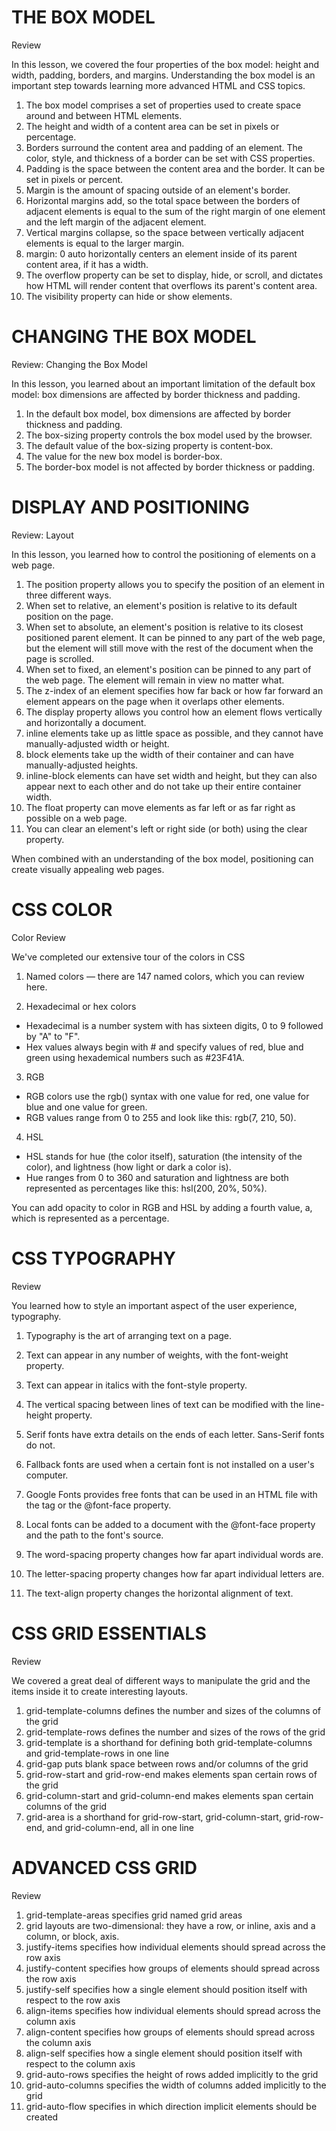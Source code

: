 # THE BOX MODEL
Review

In this lesson, we covered the four properties of the box model: height and width, padding, borders, and margins. Understanding the box model is an important step towards learning more advanced HTML and CSS topics.

1. The box model comprises a set of properties used to create space around and between HTML elements.
2. The height and width of a content area can be set in pixels or percentage.
3. Borders surround the content area and padding of an element. The color, style, and thickness of a border can be set with CSS properties.
4. Padding is the space between the content area and the border. It can be set in pixels or percent.
5. Margin is the amount of spacing outside of an element's border.
6. Horizontal margins add, so the total space between the borders of adjacent elements is equal to the sum of the right margin of one element and the left margin of the adjacent element.
7. Vertical margins collapse, so the space between vertically adjacent elements is equal to the larger margin.
8. margin: 0 auto horizontally centers an element inside of its parent content area, if it has a width.
9. The overflow property can be set to display, hide, or scroll, and dictates how HTML will render content that overflows its parent's content area.
10. The visibility property can hide or show elements.

# CHANGING THE BOX MODEL
Review: Changing the Box Model

In this lesson, you learned about an important limitation of the default box model: box dimensions are affected by border thickness and padding.

1. In the default box model, box dimensions are affected by border thickness and padding.
2. The box-sizing property controls the box model used by the browser.
3. The default value of the box-sizing property is content-box.
4. The value for the new box model is border-box.
5. The border-box model is not affected by border thickness or padding.

# DISPLAY AND POSITIONING
Review: Layout

In this lesson, you learned how to control the positioning of elements on a web page.

1. The position property allows you to specify the position of an element in three different ways.
2. When set to relative, an element's position is relative to its default position on the page.
3. When set to absolute, an element's position is relative to its closest positioned parent element. It can be pinned to any part of the web page, but the element will still move with the rest of the document when the page is scrolled.
4. When set to fixed, an element's position can be pinned to any part of the web page. The element will remain in view no matter what.
5. The z-index of an element specifies how far back or how far forward an element appears on the page when it overlaps other elements.
6. The display property allows you control how an element flows vertically and horizontally a document.
7. inline elements take up as little space as possible, and they cannot have manually-adjusted width or height.
8. block elements take up the width of their container and can have manually-adjusted heights.
9. inline-block elements can have set width and height, but they can also appear next to each other and do not take up their entire container width.
10. The float property can move elements as far left or as far right as possible on a web page.
11. You can clear an element's left or right side (or both) using the clear property.

When combined with an understanding of the box model, positioning can create visually appealing web pages.

# CSS COLOR
Color Review

We've completed our extensive tour of the colors in CSS

1. Named colors — there are 147 named colors, which you can review here.

2. Hexadecimal or hex colors

- Hexadecimal is a number system with has sixteen digits, 0 to 9 followed by "A" to "F".
- Hex values always begin with # and specify values of red, blue and green using hexademical numbers such as #23F41A.

3. RGB

- RGB colors use the rgb() syntax with one value for red, one value for blue and one value for green.
- RGB values range from 0 to 255 and look like this: rgb(7, 210, 50).

4. HSL

- HSL stands for hue (the color itself), saturation (the intensity of the color), and lightness (how light or dark a color is).
- Hue ranges from 0 to 360 and saturation and lightness are both represented as percentages like this: hsl(200, 20%, 50%).

You can add opacity to color in RGB and HSL by adding a fourth value, a, which is represented as a percentage.

# CSS TYPOGRAPHY
Review

You learned how to style an important aspect of the user experience, typography.

1. Typography is the art of arranging text on a page.

2. Text can appear in any number of weights, with the font-weight property.

3. Text can appear in italics with the font-style property.

4. The vertical spacing between lines of text can be modified with the line-height property.

5. Serif fonts have extra details on the ends of each letter. Sans-Serif fonts do not.

6. Fallback fonts are used when a certain font is not installed on a user's computer.

7. Google Fonts provides free fonts that can be used in an HTML file with the <link> tag or the @font-face property.

8. Local fonts can be added to a document with the @font-face property and the path to the font's source.

9. The word-spacing property changes how far apart individual words are.

10. The letter-spacing property changes how far apart individual letters are.

11. The text-align property changes the horizontal alignment of text.

# CSS GRID ESSENTIALS
Review

We covered a great deal of different ways to manipulate the grid and the items inside it to create interesting layouts.

1. grid-template-columns defines the number and sizes of the columns of the grid
2. grid-template-rows defines the number and sizes of the rows of the grid
3. grid-template is a shorthand for defining both grid-template-columns and grid-template-rows in one line
4. grid-gap puts blank space between rows and/or columns of the grid
5. grid-row-start and grid-row-end makes elements span certain rows of the grid
6. grid-column-start and grid-column-end makes elements span certain columns of the grid
7. grid-area is a shorthand for grid-row-start, grid-column-start, grid-row-end, and grid-column-end, all in one line

# ADVANCED CSS GRID
Review

1. grid-template-areas specifies grid named grid areas
2. grid layouts are two-dimensional: they have a row, or inline, axis and a column, or block, axis.
3. justify-items specifies how individual elements should spread across the row axis
4. justify-content specifies how groups of elements should spread across the row axis
5. justify-self specifies how a single element should position itself with respect to the row axis
6. align-items specifies how individual elements should spread across the column axis
7. align-content specifies how groups of elements should spread across the column axis
8. align-self specifies how a single element should position itself with respect to the column axis
9. grid-auto-rows specifies the height of rows added implicitly to the grid
10. grid-auto-columns specifies the width of columns added implicitly to the grid
11. grid-auto-flow specifies in which direction implicit elements should be created
